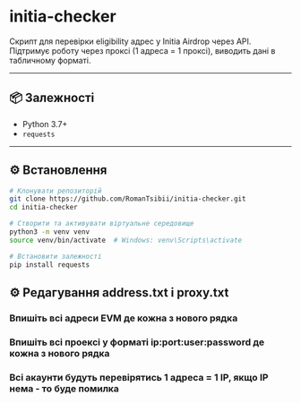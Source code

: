 # initia-checker

Скрипт для перевірки eligibility адрес у Initia Airdrop через API.  
Підтримує роботу через проксі (1 адреса = 1 проксі), виводить дані в табличному форматі.

---

## 📦 Залежності

- Python 3.7+
- `requests`

---

## ⚙️ Встановлення

```bash
# Клонувати репозиторій
git clone https://github.com/RomanTsibii/initia-checker.git
cd initia-checker

# Створити та активувати віртуальне середовище
python3 -m venv venv
source venv/bin/activate  # Windows: venv\Scripts\activate

# Встановити залежності
pip install requests
```

## ⚙️ Редагування address.txt і proxy.txt 

### Впишіть всі адреси EVM де кожна з нового рядка
 
### Впишіть всі проексі у форматі ip:port:user:password де кожна з нового рядка 

### Всі акаунти будуть перевірятись 1 адреса = 1 ІР, якщо ІР нема - то буде помилка 

